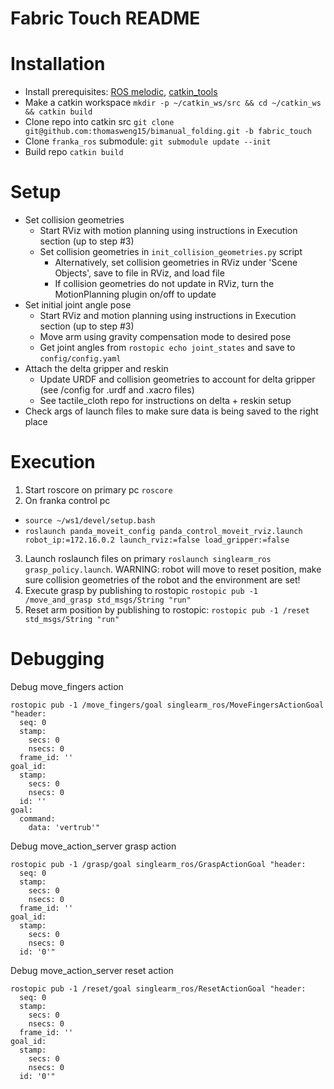 Fabric Touch README
===

# Installation
* Install prerequisites: [ROS melodic](http://wiki.ros.org/melodic/Installation/Ubuntu), [catkin_tools](https://catkin-tools.readthedocs.io/en/latest/installing.html)
* Make a catkin workspace `mkdir -p ~/catkin_ws/src && cd ~/catkin_ws && catkin build`
* Clone repo into catkin src `git clone git@github.com:thomasweng15/bimanual_folding.git -b fabric_touch`
* Clone `franka_ros` submodule: `git submodule update --init`
* Build repo `catkin build`

# Setup
* Set collision geometries 
  * Start RViz with motion planning using instructions in Execution section (up to step #3)
  * Set collision geometries in `init_collision_geometries.py` script  
    * Alternatively, set collision geometries in RViz under 'Scene Objects', save to file in RViz, and load file
    * If collision geometries do not update in RViz, turn the MotionPlanning plugin on/off to update
* Set initial joint angle pose
  * Start RViz and motion planning using instructions in Execution section (up to step #3)
  * Move arm using gravity compensation mode to desired pose
  * Get joint angles from `rostopic echo joint_states` and save to `config/config.yaml`
* Attach the delta gripper and reskin
  * Update URDF and collision geometries to account for delta gripper (see /config for .urdf and .xacro files)
  * See tactile_cloth repo for instructions on delta + reskin setup
* Check args of launch files to make sure data is being saved to the right place

# Execution
1. Start roscore on primary pc `roscore`
2. On franka control pc
  * `source ~/ws1/devel/setup.bash`
  * `roslaunch panda_moveit_config panda_control_moveit_rviz.launch robot_ip:=172.16.0.2 launch_rviz:=false load_gripper:=false`
3. Launch roslaunch files on primary `roslaunch singlearm_ros grasp_policy.launch`. WARNING: robot will move to reset position, make sure collision geometries of the robot and the environment are set!
5. Execute grasp by publishing to rostopic `rostopic pub -1 /move_and_grasp std_msgs/String "run"`
6. Reset arm position by publishing to rostopic: `rostopic pub -1 /reset std_msgs/String "run"`

# Debugging 
Debug move_fingers action
```
rostopic pub -1 /move_fingers/goal singlearm_ros/MoveFingersActionGoal "header: 
  seq: 0
  stamp:
    secs: 0
    nsecs: 0
  frame_id: ''
goal_id:
  stamp:
    secs: 0
    nsecs: 0
  id: ''
goal:
  command:
    data: 'vertrub'"
```

Debug move_action_server grasp action
```
rostopic pub -1 /grasp/goal singlearm_ros/GraspActionGoal "header:
  seq: 0
  stamp:
    secs: 0
    nsecs: 0
  frame_id: ''
goal_id:
  stamp:
    secs: 0
    nsecs: 0
  id: '0'"
```

Debug move_action_server reset action 
```
rostopic pub -1 /reset/goal singlearm_ros/ResetActionGoal "header:
  seq: 0
  stamp:
    secs: 0
    nsecs: 0
  frame_id: ''
goal_id:
  stamp:
    secs: 0
    nsecs: 0
  id: '0'"
```
